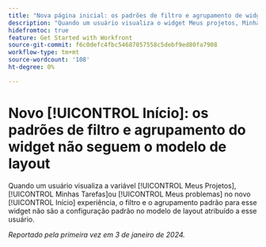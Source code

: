 ```yaml
---
title: "Nova página inicial: os padrões de filtro e agrupamento de widgets não seguem o modelo de layout"
description: "Quando um usuário visualiza o widget Meus projetos, Minhas tarefas ou Meus problemas na nova experiência Página inicial, o filtro e o agrupamento padrão desse widget não são a configuração padrão no modelo de layout atribuído a esse usuário."
hidefromtoc: true
feature: Get Started with Workfront
source-git-commit: f6c0defc4fbc54687057558c5debf9ed80fa7908
workflow-type: tm+mt
source-wordcount: '108'
ht-degree: 0%

---
```



# Novo [!UICONTROL Início]: os padrões de filtro e agrupamento do widget não seguem o modelo de layout

Quando um usuário visualiza a variável [!UICONTROL Meus Projetos], [!UICONTROL Minhas Tarefas]ou [!UICONTROL Meus problemas] no novo [!UICONTROL Início] experiência, o filtro e o agrupamento padrão para esse widget não são a configuração padrão no modelo de layout atribuído a esse usuário.

_Reportado pela primeira vez em 3 de janeiro de 2024._
